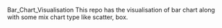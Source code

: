 Bar_Chart_Visualisation
This repo has the visualisation of bar chart along with some mix chart type like scatter, box.
